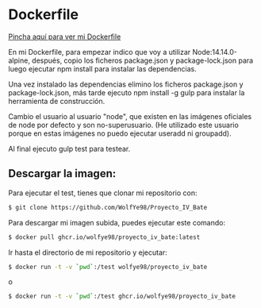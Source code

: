 # Dockerfile
[Pincha aquí para ver mi Dockerfile](https://github.com/WolfYe98/Proyecto_IV_Bate/blob/master/Dockerfile)

En mi Dockerfile, para empezar indico que voy a utilizar Node:14.14.0-alpine, después, copio los ficheros package.json y package-lock.json para luego ejecutar npm install para instalar las dependencias.

Una vez instalado las dependencias elimino los ficheros package.json y package-lock.json, más tarde ejecuto npm install -g gulp para instalar la herramienta de construcción.

Cambio el usuario al usuario "node", que existen en las imágenes oficiales de node por defecto y son no-superusuario. (He utilizado este usuario porque en estas imágenes no puedo ejecutar useradd ni groupadd).

Al final ejecuto gulp test para testear.

## Descargar la imagen:
Para ejecutar el test, tienes que clonar mi repositorio con:
```bash
$ git clone https://github.com/WolfYe98/Proyecto_IV_Bate
```
Para descargar mi imagen subida, puedes ejecutar este comando:
```bash
$ docker pull ghcr.io/wolfye98/proyecto_iv_bate:latest
```
Ir hasta el directorio de mi repositorio y ejecutar:
```bash
$ docker run -t -v `pwd`:/test wolfye98/proyecto_iv_bate
```
o
```bash
$ docker run -t -v `pwd`:/test ghcr.io/wolfye98/proyecto_iv_bate
```
